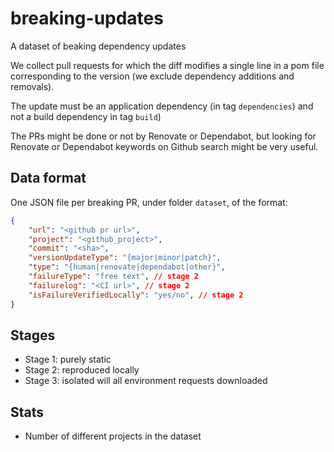 # breaking-updates
A dataset of beaking dependency updates

We collect pull requests for which the diff modifies a single line in a pom file corresponding to the version (we exclude dependency additions and removals).

The update must be an application dependency (in tag `dependencies`) and not a build dependency in tag `build`)

The PRs might be done or not by Renovate or Dependabot, but looking for Renovate or Dependabot keywords on Github search might be very useful.

## Data format 

One JSON file per breaking PR, under folder `dataset`, of the format:
```json
{
    "url": "<github pr url>",
    "project": "<github_project>",
    "commit": "<sha>",
    "versionUpdateType": "{major|minor|patch}",
    "type": "{human|renovate|dependabot|other}",
    "failureType": "free text", // stage 2
    "failurelog": "<CI url>", // stage 2
    "isFailureVerifiedLocally": "yes/no", // stage 2
}
```

## Stages

* Stage 1: purely static
* Stage 2: reproduced locally
* Stage 3: isolated will all environment requests downloaded

## Stats

* Number of different projects in the dataset

